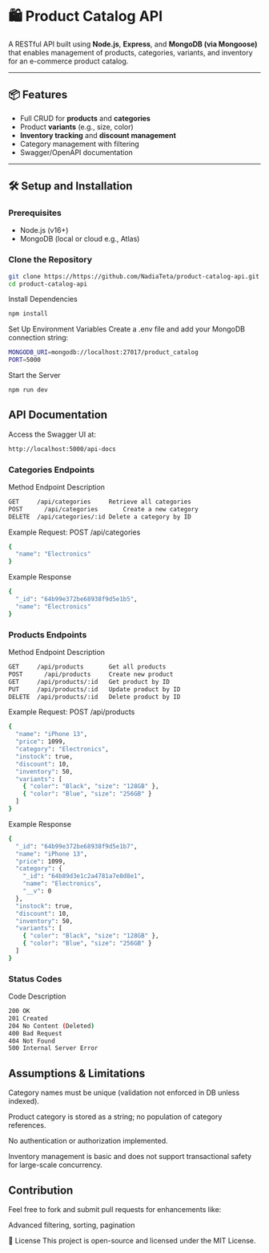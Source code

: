 # 🛍️ Product Catalog API

A RESTful API built using **Node.js**, **Express**, and **MongoDB (via Mongoose)** that enables management of products, categories, variants, and inventory for an e-commerce product catalog.

---

## 📦 Features

- Full CRUD for **products** and **categories**
- Product **variants** (e.g., size, color)
- **Inventory tracking** and **discount management**
- Category management with filtering
- Swagger/OpenAPI documentation

---

## 🛠️ Setup and Installation

### Prerequisites

- Node.js (v16+)
- MongoDB (local or cloud e.g., Atlas)

### Clone the Repository

```sh
git clone https://https://github.com/NadiaTeta/product-catalog-api.git
cd product-catalog-api
```

Install Dependencies
```sh
npm install
```

Set Up Environment Variables
Create a .env file and add your MongoDB connection string:
```sh
MONGODB_URI=mongodb://localhost:27017/product_catalog
PORT=5000
```
Start the Server
```sh
npm run dev
```

##  API Documentation
Access the Swagger UI at: 
```sh
http://localhost:5000/api-docs
```
### Categories Endpoints

Method	Endpoint	Description
```sh
GET	    /api/categories	    Retrieve all categories
POST	  /api/categories	    Create a new category
DELETE	/api/categories/:id	Delete a category by ID
```

Example Request: POST /api/categories
```sh
{
  "name": "Electronics"
}
```
Example Response
```sh
{
  "_id": "64b99e372be68938f9d5e1b5",
  "name": "Electronics"
}
```
### Products Endpoints
Method	Endpoint	Description
```sh
GET	    /api/products	    Get all products
POST	  /api/products	    Create new product
GET	    /api/products/:id	Get product by ID
PUT	    /api/products/:id	Update product by ID
DELETE	/api/products/:id	Delete product by ID
```
Example Request: POST /api/products
```sh
{
  "name": "iPhone 13",
  "price": 1099,
  "category": "Electronics",
  "instock": true,
  "discount": 10,
  "inventory": 50,
  "variants": [
    { "color": "Black", "size": "128GB" },
    { "color": "Blue", "size": "256GB" }
  ]
}
```
Example Response
```sh
{
  "_id": "64b99e372be68938f9d5e1b7",
  "name": "iPhone 13",
  "price": 1099,
  "category": {
    "_id": "64b89d3e1c2a4781a7e8d8e1",
    "name": "Electronics",
    "__v": 0
  },
  "instock": true,
  "discount": 10,
  "inventory": 50,
  "variants": [
    { "color": "Black", "size": "128GB" },
    { "color": "Blue", "size": "256GB" }
  ]
}

```
### Status Codes

Code	Description
```sh
200	OK
201	Created
204	No Content (Deleted)
400	Bad Request
404	Not Found
500	Internal Server Error
```

## Assumptions & Limitations
Category names must be unique (validation not enforced in DB unless indexed).

Product category is stored as a string; no population of category references.

No authentication or authorization implemented.

Inventory management is basic and does not support transactional safety for large-scale concurrency.

## Contribution
Feel free to fork and submit pull requests for enhancements like:

Advanced filtering, sorting, pagination


📄 License
This project is open-source and licensed under the MIT License.
